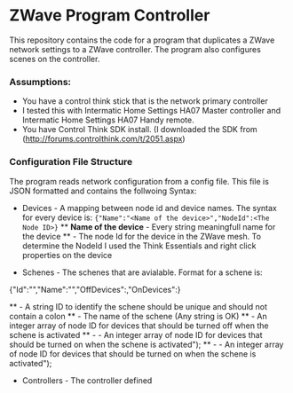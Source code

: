 ZWave Program Controller
========================

This repository contains the code for a program that duplicates a ZWave network settings to a ZWave controller. The program also configures scenes on the controller.

### Assumptions:
*  You have a control think stick that is the network primary controller
* I tested this with Intermatic Home Settings HA07 Master controller and Intermatic Home Settings HA07 Handy remote.
* You have Control Think SDK install. (I downloaded the SDK from (http://forums.controlthink.com/t/2051.aspx)


### Configuration File Structure
The program reads network configuration from a config file. This file is JSON formatted and contains the follwoing Syntax:
* Devices - A mapping between node id and device names. The syntax for every device is:
	```{"Name":"<Name of the device>","NodeId":<The Node ID>}```
	** __Name of the device__ - Every string meaningfull name for the device
	** <Node ID> - The node Id for the device in the ZWave mesh. To determine the NodeId I used the Think Essentials and right click properties on the device

* Schenes - The schenes that are avialable. Format for a schene is:

{\"Id\":\"<Schene ID>\",\"Name\":\"<Schene Name>\",\"OffDevices\":<Array Of devices that are off in the schene>,\"OnDevices\":<Array of devices that are on in the schene>}

** <Schene ID> - A string ID to identify the schene should be unique and should not contain a colon
** <Schene Name> - The name of the schene (Any string is OK)
** <Array Of devices that are off in the schene> - An integer array of node ID for devices that should be turned off when the schene is activated
** <Array of devices that are on in the schene> -  - An integer array of node ID for devices that should be turned on when the schene is activated");
** <Array of devices that are on in the schene> -  - An integer array of node ID for devices that should be turned on when the schene is activated");

* Controllers - The controller defined 


